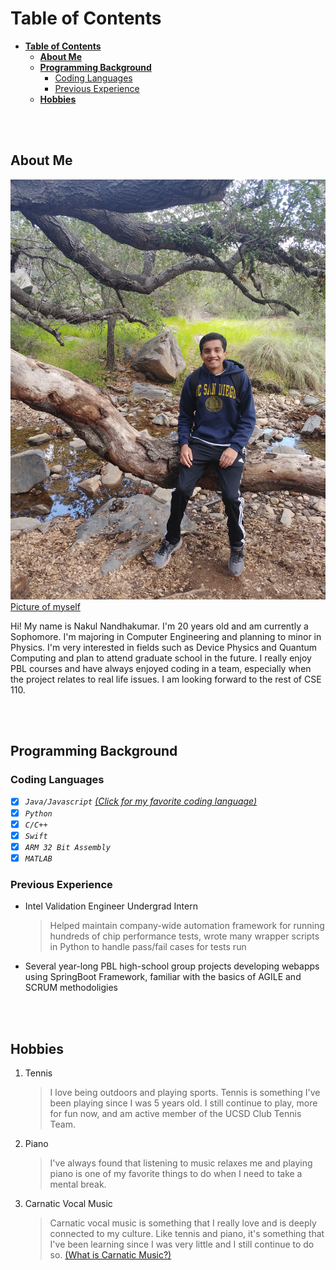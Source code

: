 # **Table of Contents**
- [**Table of Contents**](#table-of-contents)
  - [**About Me**](#about-me)
  - [**Programming Background**](#programming-background)
    - [Coding Languages](#coding-languages)
    - [Previous Experience](#previous-experience)
  - [**Hobbies**](#hobbies)

<br><br>

## **About Me**
![Picture of Me](PictureOfSelf.jpg)
[Picture of myself](PictureOfSelf.jpg)

Hi! My name is Nakul Nandhakumar. I'm 20 years old and am currently a Sophomore. I'm majoring in Computer Engineering and planning to minor in Physics. I'm very interested in fields such as Device Physics and Quantum Computing and plan to attend graduate school in the future. I really enjoy PBL courses and have always enjoyed coding in a team, especially when the project relates to real life issues. I am looking forward to the rest of CSE 110.

<br><br>

## **Programming Background**


### Coding Languages
- [x] *```Java/Javascript``` [(Click for my favorite coding language)](README.md)*
- [x] *```Python```*
- [x] *```C/C++```*
- [x] *```Swift```*
- [x] *```ARM 32 Bit Assembly```*
- [x] *```MATLAB```*

### Previous Experience
- Intel Validation Engineer Undergrad Intern
    >Helped maintain company-wide automation framework for running hundreds of chip performance tests, wrote many wrapper scripts in Python to handle pass/fail cases for tests run
- Several year-long PBL high-school group projects developing webapps using SpringBoot Framework, familiar with the basics of AGILE and SCRUM methodoligies

<br><br>

## **Hobbies**
1.  Tennis
      >I love being outdoors and playing sports. Tennis is something I've been playing since I was 5 years old. I still continue to play, more for fun now, and am active member of the UCSD Club Tennis Team.
2.  Piano
      >I've always found that listening to music relaxes me and playing piano is one of my favorite things to do when I need to take a mental break. 
1. Carnatic Vocal Music
      >Carnatic vocal music is something that I really love and is deeply connected to my culture. Like tennis and piano, it's something that I've been learning since I was very little and I still continue to do so. [(What is Carnatic Music?)](https://en.wikipedia.org/wiki/Carnatic_music)